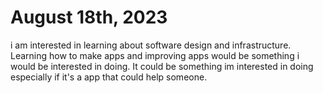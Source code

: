 
# August 18th, 2023
i am interested in learning about 
software design and infrastructure.
Learning how to make apps and improving apps would be something i would be interested in doing. It could be something im interested in doing especially if it's a app that could help someone.
